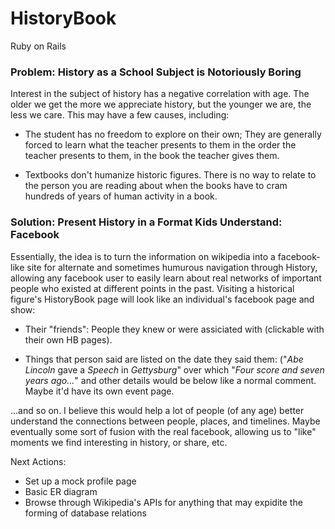# HistoryBook
Ruby on Rails

### Problem: History as a School Subject is Notoriously Boring

Interest in the subject of history has a negative correlation with age. The older we get the more we appreciate history, but the younger we are, the less we care. This may have a few causes, including:

- The student has no freedom to explore on their own; They are generally forced to learn what the teacher presents to them in the order the teacher presents to them, in the book the teacher gives them.

- Textbooks don't humanize historic figures. There is no way to relate to the person you are reading about when the books have to cram hundreds of years of human activity in a book.

### Solution: Present History in a Format Kids Understand: Facebook

Essentially, the idea is to turn the information on wikipedia into a facebook-like site for alternate and sometimes humurous navigation through History, allowing any facebook user to easily learn about real networks of important people who existed at different points in the past. Visiting a historical figure's HistoryBook page will look like an individual's facebook page and show:

- Their "friends": People they knew or were assiciated with (clickable with their own HB pages).

- Things that person said are listed on the date they said them: ("_Abe Lincoln_ gave a _Speech_ in _Gettysburg_" over which "_Four score and seven years ago..._" and other details would be below like a normal comment. Maybe it'd have its own event page.

...and so on. I believe this would help a lot of people (of any age) better understand the connections between people, places, and timelines. Maybe eventually some sort of fusion with the real facebook, allowing us to "like" moments we find interesting in history, or share, etc.


Next Actions:
- Set up a mock profile page
- Basic ER diagram
- Browse through Wikipedia's APIs for anything that may expidite the forming of database relations
